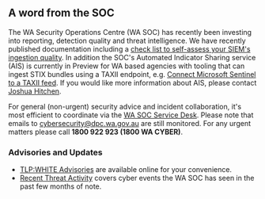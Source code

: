 ## A word from the SOC

The WA Security Operations Centre (WA SOC) has recently been investing into reporting, detection quality and threat intelligence. We have recently published documentation including a [check list to self-assess your SIEM's ingestion quality](https://wagov.github.io/wasocshared/#/onboarding/baseline-event-ingestion). In addition the SOC's Automated Indicator Sharing service (AIS) is currently in Preview for WA based agencies with tooling that can ingest STIX bundles using a TAXII endpoint, e.g. [Connect Microsoft Sentinel to a TAXII feed](https://learn.microsoft.com/en-us/azure/sentinel/connect-threat-intelligence-taxii). If you would like more information about AIS, please contact [Joshua Hitchen](mailto:joshua.hitchen@dpc.wa.gov.au).

For general (non-urgent) security advice and incident collaboration, it's most efficient to coordinate via the [WA SOC Service Desk](https://wagov.github.io/wasocshared/#/docs/incident-reporting.md). Please note that emails to cybersecurity@dpc.wa.gov.au are still monitored. For any urgent matters please call **1800 922 923 (1800 WA CYBER)**.

### Advisories and Updates

- [TLP:WHITE Advisories](https://wagov.github.io/wasocshared/#/advisories.md) are available online for your convenience.
- [Recent Threat Activity](https://wagov.github.io/wasocshared/#/threat-activity.md) covers cyber events the WA SOC has seen in the past few months of note.
